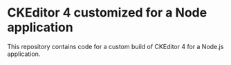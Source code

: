 CKEditor 4 customized for a Node application
============================================
This repository contains code for a custom build of CKEditor 4 for a Node.js application.